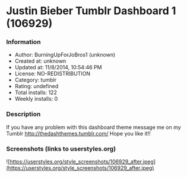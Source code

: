 # Justin Bieber Tumblr Dashboard 1 (106929)

### Information
- Author: BurningUpForJoBros1 (unknown)
- Created at: unknown
- Updated at: 11/8/2014, 10:54:46 PM
- License: NO-REDISTRIBUTION
- Category: tumblr
- Rating: undefined
- Total installs: 122
- Weekly installs: 0


### Description
If you have any problem with this dashboard theme message me on my Tumblr http://thedashthemes.tumblr.com/ 
Hope you like it!!


### Screenshots (links to userstyles.org)
![https://userstyles.org/style_screenshots/106929_after.jpeg](https://userstyles.org/style_screenshots/106929_after.jpeg)


